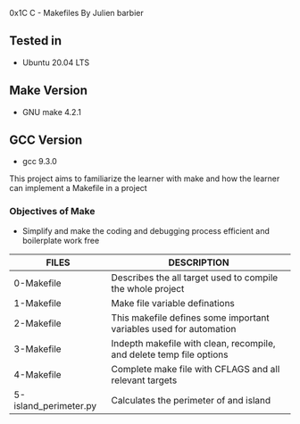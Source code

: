 0x1C C - Makefiles
By Julien barbier

## Tested in
- Ubuntu 20.04 LTS
## Make Version
- GNU make 4.2.1
## GCC Version
- gcc 9.3.0

This project aims to familiarize the learner with make
and how the learner can implement a Makefile in a project

### Objectives of Make
- Simplify and make the coding and debugging process efficient and boilerplate work free

| FILES | DESCRIPTION |
| ----- | ----------- |
| 0-Makefile | Describes the all target used to compile the whole project |
| 1-Makefile | Make file variable definations |
| 2-Makefile | This makefile defines some important variables used for automation |
| 3-Makefile | Indepth makefile with clean, recompile, and delete temp file options |
| 4-Makefile | Complete make file with CFLAGS and all relevant targets |
| 5-island_perimeter.py | Calculates the perimeter of and island |
